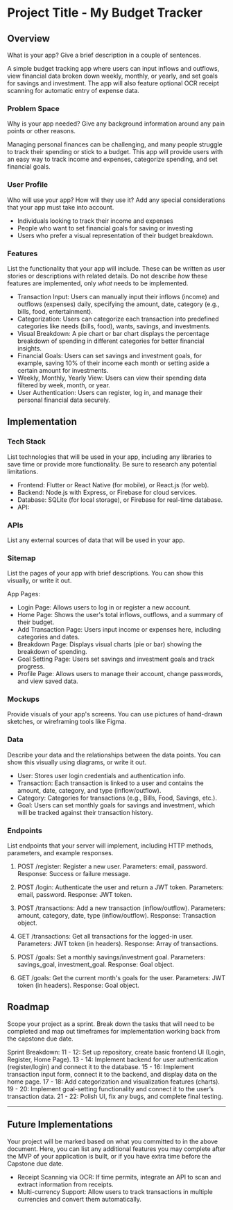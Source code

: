 # Project Title - My Budget Tracker

## Overview
What is your app? Give a brief description in a couple of sentences.

A simple budget tracking app where users can input inflows and outflows, view financial data broken down weekly, monthly, or yearly, and set goals for savings and investment. 
The app will also feature optional OCR receipt scanning for automatic entry of expense data.

### Problem Space
Why is your app needed? Give any background information around any pain points or other reasons.

Managing personal finances can be challenging, and many people struggle to track their spending or stick to a budget. 
This app will provide users with an easy way to track income and expenses, categorize spending, and set financial goals.

### User Profile
Who will use your app? How will they use it? Add any special considerations that your app must take into account.

- Individuals looking to track their income and expenses
- People who want to set financial goals for saving or investing
- Users who prefer a visual representation of their budget breakdown.

### Features
List the functionality that your app will include. These can be written as user stories or descriptions with related details. Do not describe _how_ these features are implemented, only _what_ needs to be implemented.

- Transaction Input: Users can manually input their inflows (income) and outflows (expenses) daily, specifying the amount, date, category (e.g., bills, food, entertainment).
- Categorization: Users can categorize each transaction into predefined categories like needs (bills, food), wants, savings, and investments.
- Visual Breakdown: A pie chart or bar chart displays the percentage breakdown of spending in different categories for better financial insights.
- Financial Goals: Users can set savings and investment goals, for example, saving 10% of their income each month or setting aside a certain amount for investments.
- Weekly, Monthly, Yearly View: Users can view their spending data filtered by week, month, or year.
- User Authentication: Users can register, log in, and manage their personal financial data securely.


## Implementation

### Tech Stack
List technologies that will be used in your app, including any libraries to save time or provide more functionality. Be sure to research any potential limitations.

- Frontend: Flutter or React Native (for mobile), or React.js (for web).
- Backend: Node.js with Express, or Firebase for cloud services.
- Database: SQLite (for local storage), or Firebase for real-time database.
- API: 

### APIs
List any external sources of data that will be used in your app.

### Sitemap
List the pages of your app with brief descriptions. You can show this visually, or write it out.

App Pages:
- Login Page: Allows users to log in or register a new account.
- Home Page: Shows the user's total inflows, outflows, and a summary of their budget.
- Add Transaction Page: Users input income or expenses here, including categories and dates.
- Breakdown Page: Displays visual charts (pie or bar) showing the breakdown of spending.
- Goal Setting Page: Users set savings and investment goals and track progress.
- Profile Page: Allows users to manage their account, change passwords, and view saved data.

### Mockups
Provide visuals of your app's screens. You can use pictures of hand-drawn sketches, or wireframing tools like Figma.

### Data
Describe your data and the relationships between the data points. You can show this visually using diagrams, or write it out. 

- User: Stores user login credentials and authentication info.
- Transaction: Each transaction is linked to a user and contains the amount, date, category, and type (inflow/outflow).
- Category: Categories for transactions (e.g., Bills, Food, Savings, etc.).
- Goal: Users can set monthly goals for savings and investment, which will be tracked against their transaction history.

### Endpoints
List endpoints that your server will implement, including HTTP methods, parameters, and example responses.

1. POST /register: Register a new user.
    Parameters: email, password.
    Response: Success or failure message.

2. POST /login: Authenticate the user and return a JWT token.
    Parameters: email, password.
    Response: JWT token.

3. POST /transactions: Add a new transaction (inflow/outflow).
    Parameters: amount, category, date, type (inflow/outflow).
    Response: Transaction object.

4. GET /transactions: Get all transactions for the logged-in user.
    Parameters: JWT token (in headers).
    Response: Array of transactions.

5. POST /goals: Set a monthly savings/investment goal.
    Parameters: savings_goal, investment_goal.
    Response: Goal object.

6. GET /goals: Get the current month's goals for the user.
    Parameters: JWT token (in headers).
    Response: Goal object.

## Roadmap
Scope your project as a sprint. Break down the tasks that will need to be completed and map out timeframes for implementation working back from the capstone due date. 

Sprint Breakdown:
11 - 12: Set up repository, create basic frontend UI (Login, Register, Home Page).
13 - 14: Implement backend for user authentication (register/login) and connect it to the database.
15 - 16: Implement transaction input form, connect it to the backend, and display data on the home page.
17 - 18: Add categorization and visualization features (charts).
19 - 20: Implement goal-setting functionality and connect it to the user’s transaction data.
21 - 22: Polish UI, fix any bugs, and complete final testing.


---

## Future Implementations
Your project will be marked based on what you committed to in the above document. Here, you can list any additional features you may complete after the MVP of your application is built, or if you have extra time before the Capstone due date.

- Receipt Scanning via OCR: If time permits, integrate an API to scan and extract information from receipts.
- Multi-currency Support: Allow users to track transactions in multiple currencies and convert them automatically.